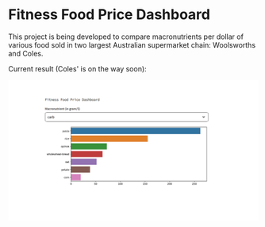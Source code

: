 # Fitness Food Price Dashboard

This project is being developed to compare macronutrients per dollar of various food sold in two largest Australian supermarket chain: Woolsworths and Coles.

Current result (Coles' is on the way soon):

![Dashboard of macronutrient amount per dollar for various food based on two supermarket chains](figure.png)